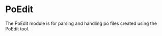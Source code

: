 PoEdit
======

The PoEdit module is for parsing and handling po files created using the PoEdit tool.
